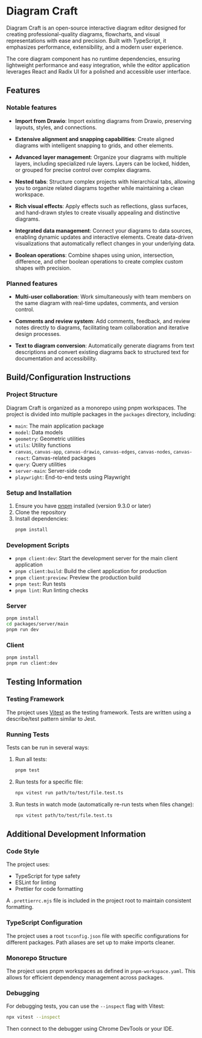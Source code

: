# Diagram Craft

Diagram Craft is an open-source interactive diagram editor designed for creating professional-quality diagrams,
flowcharts, and visual representations with ease and precision. Built with TypeScript, it emphasizes performance,
extensibility, and a modern user experience.

The core diagram component has no runtime dependencies, ensuring lightweight performance and easy integration, while the
editor application leverages React and Radix UI for a polished and accessible user interface.

## Features

### Notable features

* **Import from Drawio**: Import existing diagrams from Drawio, preserving layouts, styles, and connections.

* **Extensive alignment and snapping capabilities**: Create aligned diagrams with intelligent snapping to
  grids, and other elements. 

* **Advanced layer management**: Organize your diagrams with multiple layers, including specialized rule layers. Layers can be locked, hidden, or grouped for precise control over complex diagrams.

* **Nested tabs**: Structure complex projects with hierarchical tabs, allowing you to organize related diagrams together
  while maintaining a clean workspace. 

* **Rich visual effects**: Apply effects such as reflections, glass surfaces, and hand-drawn styles to
  create visually appealing and distinctive diagrams.

* **Integrated data management**: Connect your diagrams to data sources, enabling dynamic updates and interactive
  elements. Create data-driven visualizations that automatically reflect changes in your underlying data.

* **Boolean operations**: Combine shapes using union, intersection, difference, and other boolean operations to create
  complex custom shapes with precision.

### Planned features

* **Multi-user collaboration**: Work simultaneously with team members on the same diagram with real-time updates,
  comments, and version control.

* **Comments and review system**: Add comments, feedback, and review notes directly to diagrams, facilitating team
  collaboration and iterative design processes.

* **Text to diagram conversion**: Automatically generate diagrams from text descriptions and convert existing diagrams
  back to structured text for documentation and accessibility.

## Build/Configuration Instructions

### Project Structure

Diagram Craft is organized as a monorepo using pnpm workspaces. The project is divided into multiple packages in the
`packages` directory, including:

- `main`: The main application package
- `model`: Data models
- `geometry`: Geometric utilities
- `utils`: Utility functions
- `canvas`, `canvas-app`, `canvas-drawio`, `canvas-edges`, `canvas-nodes`, `canvas-react`: Canvas-related packages
- `query`: Query utilities
- `server-main`: Server-side code
- `playwright`: End-to-end tests using Playwright

### Setup and Installation

1. Ensure you have [pnpm](https://pnpm.io/) installed (version 9.3.0 or later)
2. Clone the repository
3. Install dependencies:
   ```bash
   pnpm install
   ```

### Development Scripts

- `pnpm client:dev`: Start the development server for the main client application
- `pnpm client:build`: Build the client application for production
- `pnpm client:preview`: Preview the production build
- `pnpm test`: Run tests
- `pnpm lint`: Run linting checks

### Server

```bash
pnpm install
cd packages/server/main
pnpm run dev
```

### Client

```bash
pnpm install
pnpm run client:dev
```

## Testing Information

### Testing Framework

The project uses [Vitest](https://vitest.dev/) as the testing framework. Tests are written using a describe/test pattern
similar to Jest.

### Running Tests

Tests can be run in several ways:

1. Run all tests:
   ```bash
   pnpm test
   ```

2. Run tests for a specific file:
   ```bash
   npx vitest run path/to/test/file.test.ts
   ```

3. Run tests in watch mode (automatically re-run tests when files change):
   ```bash
   npx vitest path/to/test/file.test.ts
   ```

## Additional Development Information

### Code Style

The project uses:

- TypeScript for type safety
- ESLint for linting
- Prettier for code formatting

A `.prettierrc.mjs` file is included in the project root to maintain consistent formatting.

### TypeScript Configuration

The project uses a root `tsconfig.json` file with specific configurations for different packages. Path aliases are set
up to make imports cleaner.

### Monorepo Structure

The project uses pnpm workspaces as defined in `pnpm-workspace.yaml`. This allows for efficient dependency management
across packages.

### Debugging

For debugging tests, you can use the `--inspect` flag with Vitest:

```bash
npx vitest --inspect
```

Then connect to the debugger using Chrome DevTools or your IDE.
